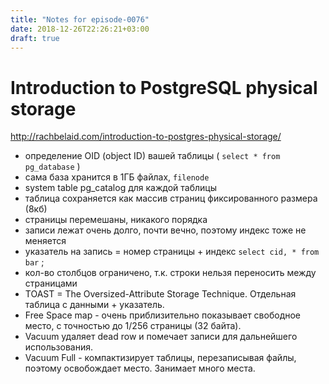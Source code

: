 ```yaml
---
title: "Notes for episode-0076"
date: 2018-12-26T22:26:21+03:00
draft: true
---
```


# Introduction to PostgreSQL physical storage

http://rachbelaid.com/introduction-to-postgres-physical-storage/

- определение OID (object ID) вашей таблицы ( `select * from pg_database` )
- сама база хранится в 1ГБ файлах, `filenode`
- system table pg_catalog для каждой таблицы
- таблица сохраняется как массив страниц фиксированного размера (8кб)
- страницы перемешаны, никакого порядка
- записи лежат очень долго, почти вечно, поэтому индекс тоже не меняется
- указатель на запись = номер страницы + индекс `select cid, * from bar` ;
- кол-во столбцов ограничено, т.к. строки нельзя переносить между страницами
- TOAST = The Oversized-Attribute Storage Technique. Отдельная таблица с данными + указатель.
- Free Space map - очень приблизительно показывает свободное место, с точностью до 1/256 страницы (32 байта).
- Vacuum удаляет dead row и помечает записи для дальнейшего использования.
- Vacuum Full - компактизирует таблицы, перезаписывая файлы, поэтому освобождает место. Занимает много места.

